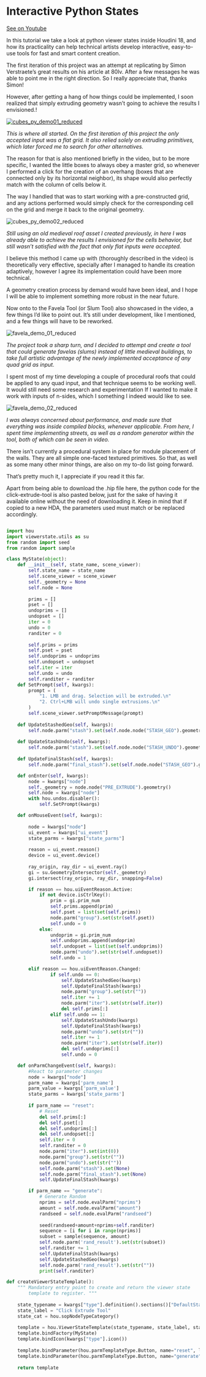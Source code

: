 # Interactive Python States

[See on Youtube](https://youtu.be/DTReVsTmKNY)

In this tutorial we take a look at python viewer states inside Houdini 18, and how its practicality can help technical artists develop interactive, easy-to-use tools for fast and smart content creation.

The first iteration of this project was an attempt at replicating by Simon Verstraete’s great results on his article at 80lv. After a few messages he was able to point me in the right direction. So I really appreciate that, thanks Simon!

However, after getting a hang of how things could be implemented, I soon realized that simply extruding geometry wasn’t going to achieve the results I envisioned.!

[![cubes_py_demo01_reduced](https://user-images.githubusercontent.com/81909946/113513914-208c3c00-956c-11eb-835d-8964c1419ac6.gif)](https://www.youtube.com/watch?v=DTReVsTmKNY)

*This is where all started. On the first iteration of this project the only accepted input was a flat grid. It also relied solely on extruding primitives, which later forced me to search for other alternatives.*

The reason for that is also mentioned briefly in the video, but to be more specific, I wanted the little boxes to always obey a master grid, so whenever I performed a click for the creation of an overhang (boxes that are connected only by its horizontal neighbor), its shape would also perfectly match with the column of cells below it.

The way I handled that was to start working with a pre-constructed grid, and any actions performed would simply check for the corresponding cell on the grid and merge it back to the original geometry.

![cubes_py_demo02_reduced](https://user-images.githubusercontent.com/81909946/113513955-4e718080-956c-11eb-9b3a-0297ff8e4c45.gif)

*Still using an old medieval roof asset I created previously, in here I was already able to achieve the results I envisioned for the cells behavior, but still wasn’t satisfied with the fact that only flat inputs were accepted.*

I believe this method I came up with (thoroughly described in the video) is theoretically very effective, specially after I managed to handle its creation adaptively, however I agree its implementation could have been more technical.

A geometry creation process by demand would have been ideal, and I hope I will be able to implement something more robust in the near future.

Now onto to the Favela Tool (or Slum Tool) also showcased in the video, a few things I’d like to point out. It’s still under development, like I mentioned, and a few things will have to be reworked.

![favela_demo_01_reduced](https://user-images.githubusercontent.com/81909946/113513982-65b06e00-956c-11eb-9822-b068004f6a59.gif)

*The project took a sharp turn, and I decided to attempt and create a tool that could generate favelas (slums) instead of little medieval buildings, to take full artistic advantage of the newly implemented acceptance of any quad grid as input.*

I spent most of my time developing a couple of procedural roofs that could be applied to any quad input, and that technique seems to be working well. It would still need some research and experimentation If I wanted to make it work with inputs of n-sides, which I something I indeed would like to see.

![favela_demo_02_reduced](https://user-images.githubusercontent.com/81909946/113513992-7234c680-956c-11eb-8196-4b68fc06e628.gif)

*I was always concerned about performance, and made sure that everything was inside compiled blocks, whenever applicable. From here, I spent time implementing streets, as well as a random generator within the tool, both of which can be seen in video.*

There isn’t currently a procedural system in place for module placement of the walls. They are all simple one-faced textured primitives. So that, as well as some many other minor things, are also on my to-do list going forward.

That’s pretty much it, I appreciate if you read it this far.

Apart from being able to download the .hip file here, the python code for the click-extrude-tool is also pasted below, just for the sake of having it available online without the need of downloading it. Keep in mind that if copied to a new HDA, the parameters used must match or be replaced accordingly.

```python

import hou
import viewerstate.utils as su
from random import seed
from random import sample

class MyState(object):
    def __init__(self, state_name, scene_viewer):
        self.state_name = state_name
        self.scene_viewer = scene_viewer
        self._geometry = None
        self.node = None
               
        prims = []
        pset = []
        undoprims = []
        undopset = []
        iter = 0
        undo = 0
        randiter = 0
        
        self.prims = prims
        self.pset = pset
        self.undoprims = undoprims
        self.undopset = undopset
        self.iter = iter
        self.undo = undo
        self.randiter = randiter
    def SetPrompt(self, kwargs):
        prompt = (
            "1. LMB and drag. Selection will be extruded.\n"
            "2. Ctrl+LMB will undo single extrusions.\n"
        )
        self.scene_viewer.setPromptMessage(prompt)
        
    def UpdateStashedGeo(self, kwargs):
        self.node.parm("stash").set(self.node.node("STASH_GEO").geometry())
	
    def UpdateStashUndo(self, kwargs):
        self.node.parm("stash").set(self.node.node("STASH_UNDO").geometry())    
        
    def UpdateFinalStash(self, kwargs):
        self.node.parm("final_stash").set(self.node.node("STASH_GEO").geometry())    

    def onEnter(self, kwargs):
        node = kwargs["node"]
        self._geometry = node.node("PRE_EXTRUDE").geometry()
        self.node = kwargs["node"]      
        with hou.undos.disabler():
            self.SetPrompt(kwargs)

    def onMouseEvent(self, kwargs):
            
        node = kwargs["node"]
        ui_event = kwargs["ui_event"]
        state_parms = kwargs["state_parms"]
        
        reason = ui_event.reason()
        device = ui_event.device()
        
        ray_origin, ray_dir = ui_event.ray()
        gi = su.GeometryIntersector(self._geometry)
        gi.intersect(ray_origin, ray_dir, snapping=False)

        if reason == hou.uiEventReason.Active:
            if not device.isCtrlKey():
                prim = gi.prim_num
                self.prims.append(prim)
                self.pset = list(set(self.prims))
                node.parm("group").set(str(self.pset))
                self.undo = 0
            else:
                undoprim = gi.prim_num
                self.undoprims.append(undoprim)
                self.undopset = list(set(self.undoprims))
                node.parm("undo").set(str(self.undopset))
                self.undo = 1

        elif reason == hou.uiEventReason.Changed:
                if self.undo == 0:
                    self.UpdateStashedGeo(kwargs)
                    self.UpdateFinalStash(kwargs)
                    node.parm("group").set(str(""))
                    self.iter += 1                    
                    node.parm("iter").set(str(self.iter))
                    del self.prims[:]
                elif self.undo == 1: 
                    self.UpdateStashUndo(kwargs)
                    self.UpdateFinalStash(kwargs)
                    node.parm("undo").set(str(""))
                    self.iter += 1                    
                    node.parm("iter").set(str(self.iter))
                    del self.undoprims[:]
                    self.undo = 0

    def onParmChangeEvent(self, kwargs):
        #React to parameter changes
        node = kwargs["node"]
        parm_name = kwargs['parm_name']
        parm_value = kwargs['parm_value']
        state_parms = kwargs['state_parms']
        
        if parm_name == "reset":
            # Reset 
            del self.prims[:]
            del self.pset[:]
            del self.undoprims[:]
            del self.undopset[:]
            self.iter = 0
            self.randiter = 0
            node.parm("iter").set(int(0))
            node.parm("group").set(str(""))
            node.parm("undo").set(str(""))         
            self.node.parm("stash").set(None)
            self.node.parm("final_stash").set(None)
            self.UpdateFinalStash(kwargs)

        if parm_name == "generate":         
            # Generate Random
            nprims = self.node.evalParm("nprims")
            amount = self.node.evalParm("amount")
            randseed = self.node.evalParm("randseed")
         
            seed(randseed+amount+nprims+self.randiter)
            sequence = [i for i in range(nprims)]
            subset = sample(sequence, amount)
            self.node.parm('rand_result').set(str(subset))
            self.randiter += 1
            self.UpdateFinalStash(kwargs)
            self.UpdateStashedGeo(kwargs)
            self.node.parm('rand_result').set(str(""))
            print(self.randiter)

def createViewerStateTemplate():
    """ Mandatory entry point to create and return the viewer state 
        template to register. """
	
    state_typename = kwargs["type"].definition().sections()["DefaultState"].contents()
    state_label = "Click Extrude Tool"
    state_cat = hou.sopNodeTypeCategory()
	
    template = hou.ViewerStateTemplate(state_typename, state_label, state_cat)
    template.bindFactory(MyState)
    template.bindIcon(kwargs["type"].icon())
	    
    template.bindParameter(hou.parmTemplateType.Button, name="reset", label="Reset")
    template.bindParameter(hou.parmTemplateType.Button, name="generate", label="Generate Random")
	
    return template

```

